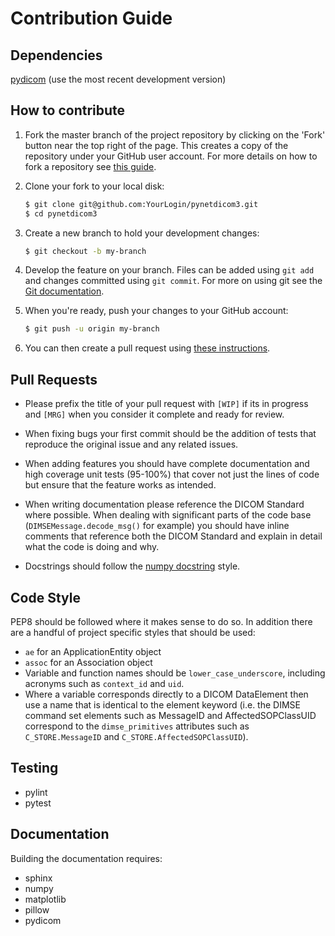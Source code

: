 Contribution Guide
==================

Dependencies
------------
[pydicom](https://github.com/pydicom/pydicom>) (use the most recent development version)

How to contribute
-----------------
1. Fork the master branch of the project repository by clicking on the 'Fork' button near the top right of the page. This creates a copy of the repository under your GitHub user account. For more details on how to fork a repository see [this guide](https://help.github.com/articles/fork-a-repo/).

2. Clone your fork to your local disk:
   ```bash
   $ git clone git@github.com:YourLogin/pynetdicom3.git
   $ cd pynetdicom3
   ```

3. Create a new branch to hold your development changes:
   ```bash
   $ git checkout -b my-branch
   ```

4. Develop the feature on your branch. Files can be added using `git add` and changes committed using `git commit`. For more on using git see the [Git documentation](https://git-scm.com/documentation).

5. When you're ready, push your changes to your GitHub account:
   ```bash
   $ git push -u origin my-branch
   ```

6. You can then create a pull request using [these instructions](https://help.github.com/articles/creating-a-pull-request-from-a-fork).

Pull Requests
-------------

- Please prefix the title of your pull request with `[WIP]` if its in progress and `[MRG]` when you consider it complete and ready for review.

- When fixing bugs your first commit should be the addition of tests that reproduce the original issue and any related issues.

- When adding features you should have complete documentation and high coverage unit tests (95-100%) that cover not just the lines of code but ensure that the feature works as intended.

- When writing documentation please reference the DICOM Standard where possible. When dealing with significant parts of the code base (`DIMSEMessage.decode_msg()` for example) you should have inline comments that reference both the DICOM Standard and explain in detail what the code is doing and why.

- Docstrings should follow the [numpy  docstring](https://numpydoc.readthedocs.io/en/latest/) style.


Code Style
----------
PEP8 should be followed where it makes sense to do so. In addition there are a handful of project specific styles that should be used:
 - `ae` for an ApplicationEntity object
 - `assoc` for an Association object
 - Variable and function names should be `lower_case_underscore`, including acronyms such as `context_id` and `uid`.
 - Where a variable corresponds directly to a DICOM DataElement then use a name that is identical to the element keyword (i.e. the DIMSE command set elements such as MessageID and AffectedSOPClassUID correspond to the `dimse_primitives` attributes such as `C_STORE.MessageID` and `C_STORE.AffectedSOPClassUID`).


Testing
-------
- pylint
- pytest

Documentation
-------------
Building the documentation requires:

- sphinx
- numpy
- matplotlib
- pillow
- pydicom
